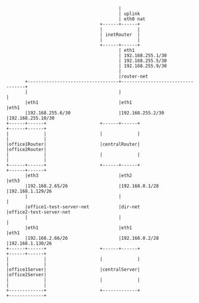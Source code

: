 

                                              |
                                              | uplink
                                              | eth0 nat
                                       +------+------+
                                       |             |
                                       | inetRouter  |
                                       |             |
                                       +------+------+
                                              | eth1
                                              | 192.168.255.1/30
                                              | 192.168.255.5/30
                                              | 192.168.255.9/30
                                              |
                                              |router-net
           +----------------------------------+----------------------------------+
           |                                  |                                  |
           |eth1                              |eth1                              |eth1
           |192.168.255.6/30                  |192.168.255.2/30                  |192.168.255.10/30
    +------+------+                    +------+------+                    +------+------+
    |             |                    |             |                    |             |
    |office1Router|                    |centralRouter|                    |office2Router|
    |             |                    |             |                    |             |
    +------+------+                    +------+------+                    +------+------+
           |eth3                              |eth2                              |eth3
           |192.168.2.65/26                   |192.168.0.1/28                    |192.168.1.129/26
           |                                  |                                  |
           |office1-test-server-net           |dir-net                           |office2-test-server-net
           |                                  |                                  |
           |eth1                              |eth1                              |eth1
           |192.168.2.66/26                   |192.168.0.2/28                    |192.168.1.130/26
    +------+------+                    +------+------+                    +------+------+
    |             |                    |             |                    |             |
    |office1Server|                    |centralServer|                    |office2Server|
    |             |                    |             |                    |             |
    +-------------+                    +-------------+                    +-------------+
